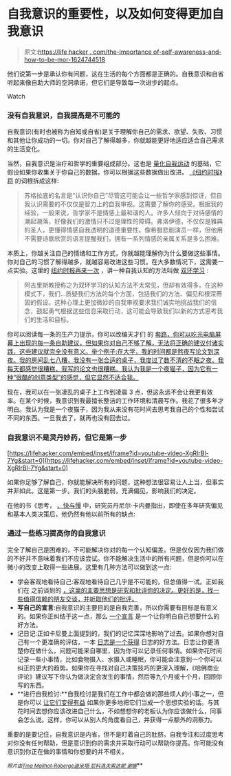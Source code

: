 # 自我意识的重要性，以及如何变得更加自我意识

> 原文:[https://life hacker . com/the-importance of-self-awareness-and-how-to-be-mor-1624744518](https://lifehacker.com/the-importance-of-self-awareness-and-how-to-become-mor-1624744518)

他们说第一步是承认你有问题，这在生活的每个方面都是正确的。自我意识和自省听起来像自助大师的空洞承诺，但它们是导致每一次进步的起点。

Watch

### 没有自我意识，自我提高是不可能的

自我意识(有时也被称为自知或自省)是关于理解你自己的需求、欲望、失败、习惯和其他让你成功的一切。你对自己了解得越多，你就越能更好地适应适合自己需求的生活变化。

当然，自我意识是治疗和哲学的重要组成部分。这也是 [量化自我运动](http://lifehacker.com/whats-the-deal-with-self-tracking-is-it-really-benefi-1263894371) 的基础，它假设如果你收集关于你自己的数据，你可以根据这些数据做出改进。 [《纽约时报》将](http://opinionator.blogs.nytimes.com/2011/10/09/freud-as-philosopher/) 的词根拆成这样:

> 苏格拉底的名言是“认识你自己”尽管这可能会让一些哲学家感到惊讶，但自我认识需要的不仅仅是智力上的自我审视。这需要了解你的感受。根据我的经验，一般来说，哲学家不是情感上最和谐的人。许多人倾向于对待感情的潮起潮落，好像我们的激情只不过是理性的障碍。弗洛伊德，不仅仅是雅典的圣人，更懂得情感自我透明的道德重要性。像希腊悲剧演员一样，但他用不需要诗歌欣赏的语言提醒我们，拥有一系列情感的亲属关系是多么困难。

本质上，你越关注自己的情绪和工作方式，你就越能理解你为什么要做这些事情。你对自己的习惯了解得越多，就越容易改进这些习惯。在大多数情况下，这需要一点实验。这里的 [纽约时报再来一次](http://www.nytimes.com/2013/01/20/opinion/sunday/secret-ingredient-for-success.html) ，讲一种自我认知的方法叫做 [双环学习](http://lifehacker.com/use-double-loop-learning-to-increase-your-chances-of-1513348526) :

> 阿吉里斯教授称之为双环学习的认知方法不太常见，但却有效得多。在这种模式下，我们...质疑我们方法的每个方面，包括我们的方法、偏见和根深蒂固的假设。这种心理上更加微妙的自我审视要求我们诚实地挑战我们的信念，鼓起勇气根据这些信息采取行动，这可能会导致我们以新的方式思考我们的生活和目标。

你可以阅读每一条的生产力提示，你可以改编天才们 的 [套路，你可以吃光电脑屏幕上出现的每一条自助建议，但如果你对自己不够了解，无法将正确的建议付诸实践，这些建议就完全没有意义。举个例子:在大学，我的时间都是熬夜写论文到深夜。我的房间乱七八糟，我没有一张合适的桌子，我度过了数不清的不眠之夜。我每天都感觉很糟糕，我写的论文也很糟糕。我认为我是一个夜猫子，因为它有一种“很酷的创意类型”的感觉，但它显然不适合我。](http://lifehacker.com/this-graphic-details-the-daily-routines-of-famous-creat-1602464523)

现在，我可以在一张凌乱的桌子上工作到凌晨 3 点，但这永远不会让我更有效率。在某个时候，我意识到我最擅长整洁的工作环境和清晨写作。我花了很多年才明白。我认为我是一个夜猫子，因为我从来没有花时间去思考我自己的个性和尝试不同的东西。一旦我去了，就再也没有回去过。

### 自我意识不是灵丹妙药，但它是第一步

 [https://lifehacker.com/embed/inset/iframe?id=youtube-video-XgRlrBl-7Yg&start=0](https://lifehacker.com/embed/inset/iframe?id=youtube-video-XgRlrBl-7Yg&start=0) 

如果你足够了解自己，你就能解决所有的问题，这种想法很容易让人上当，但事实并非如此。这是第一步。我们的头脑脆弱，充满偏见，影响我们的决定。

在他的书《思考， [、快与慢](https://www.amazon.com/dp/0374533555?asc_campaign=InlineText&asc_refurl=https://lifehacker.com/the-importance-of-self-awareness-and-how-to-become-mor-1624744518&asc_source=&linkCode=ogi&psc=1&smid=ATVPDKIKX0DER&tag=kinjalifehackerlink-20&th=1) 中，研究员丹尼尔·卡内曼指出，即使在多年研究偏见和基本人类决策后，他仍然有他以前所有的缺点:

### 通过一些练习提高你的自我意识

完全了解自己是困难的，不可能解决你对的每一个认知偏差。但是仅仅因为我们做的不好并不意味着我们不应该尝试。你不能解决生活中的所有问题，但是你可以在微小的改变上取得一些进展。这里有几种方法可以做到这一点:

*   学会客观地看待自己:客观地看待自己几乎是不可能的，但总值得一试。正如我们在 之前谈到的 [，这里的主要思想是研究和批评你的决定。更好的是，找一些值得信赖的朋友交谈，并听取他们的批评。](http://lifehacker.com/look-at-yourself-objectively-5975553)
*   **写自己的宣言**:自我意识的主要目的是自我完善，所以你需要有目标是有意义的。如果你正纠结于这一点，那么 [一个宣言](http://lifehacker.com/the-get-off-your-ass-manifesto-how-to-motivate-yoursel-5957585) 是一个让你明白自己想要什么的好方法。
*   记日记:正如卡尼曼上面提到的，我们的记忆深深地影响了过去。如果你想对自己有一个更准确的评估，一本 [日志是一个获得](http://lifehacker.com/why-you-should-keep-a-journal-and-how-to-start-yours-1547057185) 日志的好方法。日志让你更清楚你在做什么，问题可能来自哪里，因为你可以记录任何事情。如果你花时间记录一些小事情，比如食物摄入、水摄入或睡眠，你可能会注意到一个你可以纠正的更大的趋势。如果你在寻找对自己决策技巧的更深入理解，《哈佛商业评论》建议写下你认为做决定会发生的事情，然后等九个月或十个月，回顾你写的东西。
*   **进行自我检讨:**自我检讨是我们在工作中都会做的那些烦人的小事之一，但是你可以 [让它们变得有益](http://lifehacker.com/how-to-do-a-proper-self-review-and-identify-your-profes-5967786) 如果你更多地把它们当成一个思想实验的话。与其花时间去想你应该改进自己什么，不如想想你的老板认为你应该做什么，同事会怎么说。这样，你可以从别人的角度看自己，并获得一点额外的洞察力。

重要的是要记住，自我意识是内省，但不是盯着自己的肚脐。自我专注和过度思考对你没有任何帮助，但是意识到你的需求并采取行动可以帮助你提高。你可能没有意识到你正在做的事情和你想要的并不相关。

<small>*照片由*</small>[<small>*Tina Mailhot-Roberge*</small>](http://vervex.ca/)<small></small>*[<small>*迪米塔·尼科洛夫*</small>](https://www.flickr.com/photos/dimnikolov/3451608745/in/photolist-6g1p2B-fL1fpL-fNagx9-7BjgFd-fKEupV-7BfsHP-7Bfs6c-fMDZUx-fKWCgb-azCVnB-7Bjg79-7BfrpX-oudK6p-8hvpfG-bDSGkd-92tw78-5K8rex-nZZrf3-6j8trc-6TMD5S-8Ecexy-8zHrDG-8TDTAH-ckgHq1-9GMJHf-9snPcN-8yXb97-9WyPHD-gbxjmb-dN3Evf-ckgGmq-fHMQni-aXr9yn-gbtSNH-ckgFko-ckgHzG-c18UAC-4ooURc-5uFUR3-Ee7XW-6kkZZv-6NM2ab-cT9B2-9nqf3w-ao7cxT-889iPq-7xsgHq-4XDVXF-ckgGa7-7AZg6L)<small></small>*[<small>*索达妮·谢娜*</small>](https://www.flickr.com/photos/sodaniechea/7084758597/in/photolist-fyL4Ld-J7wHm-hbT1Z-FA6mg-pkawb-jfcL4Y-3nLvUg-bN4eUi-5C9Jkw-dk7QGk-7DMKED-Jdr61-4J8r5g-aitvAY-eXnD2-7T3aNz-7VYhfs-7RdpxQ-7TN1hK-7s2YH1)**